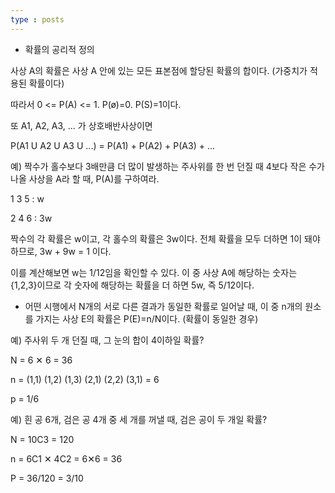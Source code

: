```yaml
---
type : posts
---
```




* 확률의 공리적 정의

사상 A의 확률은 사상 A 안에 있는 모든 표본점에 할당된 확률의 합이다. (가중치가 적용된 확률이다)

따라서 0 <= P(A) <= 1. P(ø)=0. P(S)=1이다.

또  A1, A2, A3, ... 가 상호배반사상이면 

P(A1 U A2 U A3 U ...) = P(A1) + P(A2) + P(A3) + ... 



예) 짝수가 홀수보다 3배만큼 더 많이 발생하는 주사위를 한 번 던질 때 4보다 작은 수가 나올 사상을 A라 할 때, P(A)를 구하여라.

1 3 5 : w

2 4 6 : 3w

짝수의 각 확률은 w이고, 각 홀수의 확률은 3w이다. 전체 확률을 모두 더하면 1이 돼야 하므로, 3w + 9w = 1 이다.

이를 계산해보면 w는 1/12임을 확인할 수 있다. 이 중 사상 A에 해당하는 숫자는 {1,2,3}이므로 각 숫자에 해당하는 확률을 더 하면 5w, 즉 5/12이다.







* 어떤 시행에서 N개의 서로 다른 결과가 동일한 확률로 일어날 때, 이 중 n개의 원소를 가지는 사상 E의 확률은 P(E)=n/N이다. (확률이 동일한 경우)

예) 주사위 두 개 던질 때, 그 눈의 합이 4이하일 확률?

N = 6 ✕ 6 = 36

n = (1,1) (1,2) (1,3) (2,1) (2,2) (3,1) = 6

p = 1/6



예) 흰 공 6개, 검은 공 4개 중 세 개를 꺼낼 때, 검은 공이 두 개일 확률?

N = 10C3 = 120

n = 6C1 ✕ 4C2 = 6✕6 = 36

P = 36/120 = 3/10

